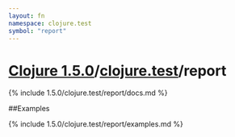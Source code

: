 ```yaml
---
layout: fn
namespace: clojure.test
symbol: "report"
---
```


# [Clojure 1.5.0](../../)/[clojure.test](../)/report

{% include 1.5.0/clojure.test/report/docs.md %}

##Examples

{% include 1.5.0/clojure.test/report/examples.md %}

